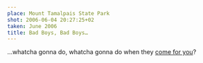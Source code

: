 ```yaml
---
place: Mount Tamalpais State Park
shot: 2006-06-04 20:27:25+02
taken: June 2006
title: Bad Boys, Bad Boys…
---
```


…whatcha gonna do, whatcha gonna do when they [come for you](http://video.google.com/videoplay?docid=-5351101160052590481)?

